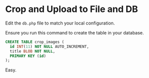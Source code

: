 # Crop and Upload to File and DB

Edit the `db.php` file to match your local configuration.

Ensure you run this command to create the table in your database.

``` SQL
CREATE TABLE crop_images (
  id INT(11) NOT NULL AUTO_INCREMENT,
  title BLOB NOT NULL,
  PRIMARY KEY (id)
);
```

Easy.
